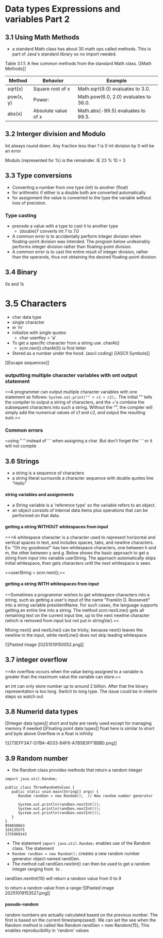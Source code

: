 # Data types Expressions and variables Part 2

## 3.1 Using Math Methods

- a standard Math class has about 30 math ops called methods. This is part of Java's standard library so no import needed.

Table 3.1.1: A few common methods from the standard Math class.
[[Math Methods]]


|Method|Behavior|Example|
|---|---|---|
|sqrt(x)|Square root of x|Math.sqrt(9.0) evaluates to 3.0.|
|pow(x, y)|Power:|Math.pow(6.0, 2.0) evaluates to 36.0.|
|abs(x)|Absolute value of x|Math.abs(-99.5) evaluates to 99.5.|

## 3.2 Interger division and Modulo

Int always round down.  Any fraction less than 1 is 0
int division by 0 will be an error

Modulo (represented for %) is the remainder.
	IE 23 % 10 = 3

## 3.3 Type conversions

- Converting a number from one type (int) to another (float)
- for arithmetic if either is a double both are converted automatically
- for assignment the value is converted to the type the variable without loss of precision.

### Type casting
- precede a value with a type to cast it to another type 
	- (double)7 converts int 7 to 7.0
- A common error is to accidentally perform integer division when floating-point division was intended. The program below undesirably performs integer division rather than floating-point division.
- A common error is to cast the entire result of integer division, rather than the operands, thus not obtaining the desired floating-point division.

## 3.4 Binary
 0s and 1s

# 3.5 Characters

- char data type 
- single character
- ie 'm'
- initialize with single quotes  
	- char userKey = 'a'
- To get a specific character from a string use .charAt()
	- scnr.next().charAt(0) is first letter
- Stored as a number under the hood.  (ascii coding)
[[ASCII Symbols]]

[[Escape sequences]]

### outputting multiple character variables with ont output statement
==A programmer can output multiple character variables with one statement as follows: `System.out.print("" + c1 + c2);`. The initial "" tells the compiler to output a string of characters, and the +'s combine the subsequent characters into such a string. Without the "", the compiler will simply add the numerical values of c1 and c2, and output the resulting sum.==

### Common errors
=using " "  instead of ' ' when assigning  a char.  But don't forget the ' ' or it will not compile

## 3.6 Strings
- a string is a sequence of characters
- a string literal surrounds a character sequence with double quotes line "Hello"

#### string variables and assignments
- a String variable is a 'reference type' so the variable refers to an object.
- an object consists of internal data items plus operations that can be performed on that data. 

#### getting a string WITHOUT whitespaces from input 
===A whitespace character is a character used to represent horizontal and vertical spaces in text, and includes spaces, tabs, and newline characters. Ex: "Oh my goodness!" has two whitespace characters, one between h and m, the other between y and g.
Below shows the basic approach to get a string from input into variable userString. The approach automatically skips initial whitespace, then gets characters until the next whitespace is seen.

==userString = scnr.next();==

#### getting a string WITH whitespaces from input 

==Sometimes a programmer wishes to get whitespace characters into a string, such as getting a user's input of the name "Franklin D. Roosevelt" into a string variable presidentName.
For such cases, the language supports getting an entire line into a string. The method scnr.nextLine() gets all remaining text on the current input line, up to the next newline character (which is removed from input but not put in stringVar).==

Mixing next() and nextLine() can be tricky, because next() leaves the newline in the input, while nextLine() does not skip leading whitespace.

![[Pasted image 20251019150052.png]]


## 3.7 integer overflow
==An overflow occurs when the value being assigned to a variable is greater than the maximum value the variable can store.==

an int can only store number up to around 2 billion.  After that the binary representation is too long.  Switch to long type.  The issue could be in interim steps so watch out.

## 3.8 Numerid data types
[[Integer data types]]
short and byte are rarely used except for managing memory if needed
[[Floating point data types]]
float here is similar to short and byte above
Overflow in a float is infinity

![[{73EFF3A7-D7BA-4D33-84F6-A7B5B3FF1BBB}.png]]

## 3.9 Random number
- the Random class provides methods that return a random integer 
```
import java.util.Random;

public class ThreeRandomValues {
   public static void main(String[] args) {
      Random randGen = new Random();  // New random number generator

      System.out.println(randGen.nextInt());
      System.out.println(randGen.nextInt());
      System.out.println(randGen.nextInt());
   }
}
959650663
324135575
1735989143
```
- The statement `import java.util.Random;` enables use of the Random class. The statement 
- `Random randGen = new Random();` creates a new random number generator object named randGen. 
- The method call randGen.nextInt() can then be used to get a random integer ranging from  to .

randGen.nextInt(10) will return a random value from  0 to 9

to return a random value from a range 
![[Pasted image 20251019153527.png]]

#### pseudo-random
random numbers are actually calculated based on the previous number.  The first is based on the current timestamp(seed).  We can set the see when the Random method is called like Random randGen = new Random(15);  This enables reproducibility in 'random' values
